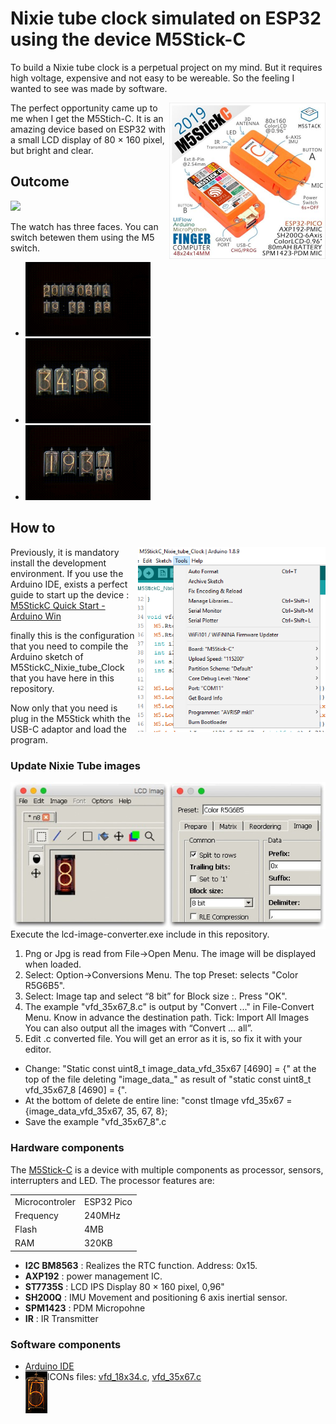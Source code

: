 # Nixie tube clock simulated on ESP32 using the device M5Stick-C
To build a Nixie tube clock is a perpetual project on my mind. But it requires high voltage, expensive and not easy to be wereable. So the feeling I wanted to see was made by software.

<img src="https://github.com/McOrts/M5StickC_Nixie_tube_Clock/blob/master/images/M5Stick-C.jpg" width="250" align="right" />

The perfect opportunity came up to me when I get the M5Stich-C. It is an amazing device based on ESP32 with a small LCD display of 80 × 160 pixel, but bright and clear. 

## Outcome

<img src="https://github.com/McOrts/M5StickC_Nixie_tube_Clock/blob/master/images/Nixie_Clock_M5StickC.gif" width="300"/>

The watch has three faces. You can switch betewen them using the M5 switch.
- <img src="https://github.com/McOrts/M5StickC_Nixie_tube_Clock/blob/master/images/Nixie_Clock_M5StickC_m1.gif" width="200"/>
- <img src="https://github.com/McOrts/M5StickC_Nixie_tube_Clock/blob/master/images/Nixie_Clock_M5StickC_m2.gif" width="200"/>
- <img src="https://github.com/McOrts/M5StickC_Nixie_tube_Clock/blob/master/images/Nixie_Clock_M5StickC_m3.gif" width="200"/>

## How to

<img src="https://github.com/McOrts/M5StickC_Nixie_tube_Clock/blob/master/images/M5Stick_Arduino_IDE.PNG" width="300" align="right" />

Previously, it is mandatory install the development environment. If you use the Arduino IDE, exists a perfect guide to start up the device : [M5StickC Quick Start - Arduino Win](https://docs.m5stack.com/#/en/quick_start/m5stickc/m5stickc_quick_start_with_arduino_Windows?id=_2-copy-the-following-esp32-boards-manager-url-to-additional-boards-manager-urls-hit-ok) 

finally this is the configuration that you need to compile the Arduino sketch of M5StickC_Nixie_tube_Clock that you have here in this repository.

Now only that you need is plug in the M5Stick whith the USB-C adaptor and load the program. 

### Update Nixie Tube images

<img src="https://github.com/McOrts/M5StickC_Nixie_tube_Clock/blob/master/lcd-image-converter/lcd_convert_s.jpg" align="right" />

Execute the lcd-image-converter.exe include in this repository.
1. Png or Jpg is read from File->Open Menu. The image will be displayed when loaded. 
2. Select: Option->Conversions Menu. The top Preset: selects "Color R5G6B5". 
3. Select: Image tap and select “8 bit” for Block size :. Press "OK". 
4. The example "vfd_35x67_8.c" is output by "Convert ..." in File-Convert Menu. 
Know in advance the destination path. 
Tick: Import All Images You can also output all the images with “Convert ... all”. 
5. Edit .c converted file. You will get an error as it is, so fix it with your editor. 
- Change: "Static const uint8_t image_data_vfd_35x67 [4690] = {" at the top of the file deleting "image_data_" as result of "static const uint8_t vfd_35x67_8 [4690] = {". 
- At the bottom of delete de entire line: "const tImage vfd_35x67 = {image_data_vfd_35x67, 35, 67, 8};
- Save the example "vfd_35x67_8".c

### Hardware components
The [M5Stick-C]() is a device with multiple components as processor, sensors, interrupters and LED. The processor features are:

|   |   |
|---|---|
|Microcontroler|ESP32 Pico|
|Frequency|240MHz|
|Flash|4MB|
|RAM|320KB|

- **I2C BM8563** : Realizes the RTC function. Address: 0x15. 
- **AXP192** :  power management IC. 
- **ST7735S** : LCD IPS Display 80 × 160 pixel, 0,96"
- **SH200Q** : IMU Movement and positioning 6 axis inertial sensor.
- **SPM1423** : PDM Micropohne
- **IR** : IR Transmitter

### Software components
- [Arduino IDE](https://www.hackster.io/arduino/products/arduino-ide?ref=project-8e87cc)
- ICONs files: [vfd_18x34.c](https://github.com/McOrts/M5StickC_Nixie_tube_Clock/blob/master/vfd_18x34.c), [vfd_35x67.c](https://github.com/McOrts/M5StickC_Nixie_tube_Clock/blob/master/vfd_35x67.c) <img src="https://github.com/McOrts/M5StickC_Nixie_tube_Clock/blob/master/images/vfd_35x67_5.png" align="left" />

